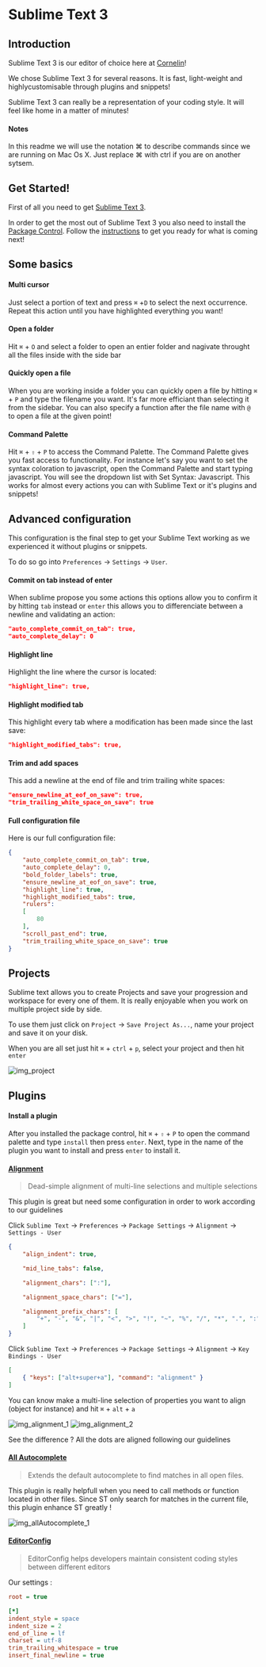 # Sublime Text 3

## Introduction

Sublime Text 3 is our editor of choice here at [Cornelin]!

We chose Sublime Text 3 for several reasons. It is fast, light-weight and highlycustomisable through plugins and snippets!

Sublime Text 3 can really be a representation of your coding style. It will feel like home in a matter of minutes!

#### Notes

In this readme we will use the notation ⌘ to describe commands since we are running on Mac Os X. Just replace ⌘ with ctrl if you are on another sytsem.

## Get Started!

First of all you need to get [Sublime Text 3].

In order to get the most out of Sublime Text 3 you also need to install the [Package Control]. Follow the [instructions] to get you ready for what is coming next!

## Some basics

#### Multi cursor

Just select a portion of text and press `⌘` +`D` to select the next occurrence. Repeat this action until you have highlighted everything you want!

#### Open a folder

Hit `⌘` + `O` and select a folder to open an entier folder and nagivate throught all the files inside with the side bar

#### Quickly open a file

When you are working inside a folder you can quickly open a file by hitting `⌘` + `P` and type the filename you want. It's far more efficiant than selecting it from the sidebar. You can also specify a function after the file name with `@` to open a file at the given point!

#### Command Palette

Hit `⌘` + `⇧` + `P` to access the Command Palette. The Command Palette gives you fast access to functionality. For instance let's say you want to set the syntax coloration to javascript, open the Command Palette and start typing javascript. You will see the dropdown list with Set Syntax: Javascript. This works for almost every actions you can with Sublime Text or it's plugins and snippets!

## Advanced configuration

This configuration is the final step to get your Sublime Text working as we experienced it without plugins or snippets.

To do so go into `Preferences` -> `Settings` -> `User`.

#### Commit on tab instead of enter
When sublime propose you some actions this options allow you to confirm it by hitting `tab` instead or `enter` this allows you to differenciate between a newline and validating an action:

```json
"auto_complete_commit_on_tab": true,
"auto_complete_delay": 0
```

#### Highlight line
Highlight the line where the cursor is located:

``` json
"highlight_line": true,
```

#### Highlight modified tab
This highlight every tab where a modification has been made since the last save:

``` json
"highlight_modified_tabs": true,
```

#### Trim and add spaces
This add a newline at the end of file and trim trailing white spaces:

``` json
"ensure_newline_at_eof_on_save": true,
"trim_trailing_white_space_on_save": true
```

#### Full configuration file
Here is our full configuration file:
``` json
{
    "auto_complete_commit_on_tab": true,
    "auto_complete_delay": 0,
    "bold_folder_labels": true,
    "ensure_newline_at_eof_on_save": true,
    "highlight_line": true,
    "highlight_modified_tabs": true,
    "rulers":
    [
        80
    ],
    "scroll_past_end": true,
    "trim_trailing_white_space_on_save": true
}
```

## Projects

Sublime text allows you to create Projects and save your progression and workspace for every one of them. It is really enjoyable when you work on multiple project side by side.

To use them just click on `Project` -> `Save Project As...`, name your project and save it on your disk.

When you are all set just hit `⌘` + `ctrl` + `p`, select your project and then hit `enter`

![img_project]

## Plugins

#### Install a plugin
After you installed the package control, hit `⌘` + `⇧` + `P` to open the command palette and type `install` then press `enter`. Next, type in the name of the plugin you want to install and press `enter` to install it.

#### [Alignment]
> Dead-simple alignment of multi-line selections and multiple selections

This plugin is great but need some configuration in order to work according to our guidelines

Click `Sublime Text` -> `Preferences` -> `Package Settings` -> `Alignment` -> `Settings - User`

```json
{
    "align_indent": true,

    "mid_line_tabs": false,

    "alignment_chars": [":"],

    "alignment_space_chars": ["="],

    "alignment_prefix_chars": [
        "+", "-", "&", "|", "<", ">", "!", "~", "%", "/", "*", ".", ":"
    ]
}
```

Click `Sublime Text` -> `Preferences` -> `Package Settings` -> `Alignment` -> `Key Bindings - User`

```json
[
    { "keys": ["alt+super+a"], "command": "alignment" }
]
```

You can know make a multi-line selection of properties you want to align (object for instance) and hit `⌘` + `alt` + `a`

![img_alignment_1] ![img_alignment_2]

See the difference ? All the dots are aligned following our guidelines

#### [All Autocomplete]
> Extends the default autocomplete to find matches in all open files.

This plugin is really helpfull when you need to call methods or function located in other files. Since ST only search for matches in the current file, this plugin enhance ST greatly !

![img_allAutocomplete_1]

#### [EditorConfig]
> EditorConfig helps developers maintain consistent coding styles between different editors

Our settings :
```ini
root = true

[*]
indent_style = space
indent_size = 2
end_of_line = lf
charset = utf-8
trim_trailing_whitespace = true
insert_final_newline = true
```


[Cornelin]:https://github.com/Cornelin
[Sublime Text 3]:http://www.sublimetext.com/3
[Package Control]:https://packagecontrol.io/
[instructions]:https://packagecontrol.io/installation
[Alignment]:https://packagecontrol.io/packages/Alignment
[All Autocomplete]:https://packagecontrol.io/packages/All%20Autocomplete
[EditorConfig]:https://packagecontrol.io/packages/EditorConfig

[img_project]:https://github.com/Cornelin/Env/blob/master/img/project.png
[img_alignment_1]:https://github.com/Cornelin/Env/blob/master/img/alignment_1.png
[img_alignment_2]:https://github.com/Cornelin/Env/blob/master/img/alignment_2.png
[img_allAutocomplete_1]:https://github.com/Cornelin/Env/blob/master/img/allAutocomplete_1.png
